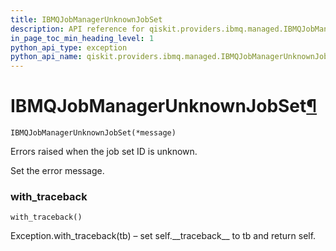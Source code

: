 ```yaml
---
title: IBMQJobManagerUnknownJobSet
description: API reference for qiskit.providers.ibmq.managed.IBMQJobManagerUnknownJobSet
in_page_toc_min_heading_level: 1
python_api_type: exception
python_api_name: qiskit.providers.ibmq.managed.IBMQJobManagerUnknownJobSet
---
```


# IBMQJobManagerUnknownJobSet[¶](#ibmqjobmanagerunknownjobset "Permalink to this headline")

<span id="qiskit.providers.ibmq.managed.IBMQJobManagerUnknownJobSet" />

`IBMQJobManagerUnknownJobSet(*message)`

Errors raised when the job set ID is unknown.

Set the error message.

### with\_traceback

<span id="qiskit.providers.ibmq.managed.IBMQJobManagerUnknownJobSet.with_traceback" />

`with_traceback()`

Exception.with\_traceback(tb) – set self.\_\_traceback\_\_ to tb and return self.

